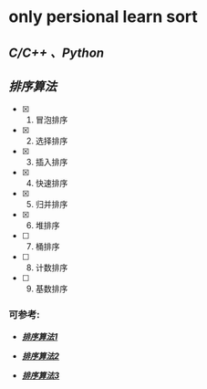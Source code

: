 # only persional learn sort

##  ***C/C++ 、Python***

##  ***排序算法***

- [x]   1. 冒泡排序
- [x]   2. 选择排序
- [x]   3. 插入排序
- [x]   4. 快速排序
- [x]   5. 归并排序
- [x]   6. 堆排序
- [ ]   7. 桶排序
- [ ]   8. 计数排序
- [ ]   9. 基数排序

### 可参考:
- ***[排序算法1](https://www.cnblogs.com/onepixel/p/7674659.html)***

- ***[排序算法2](https://github.com/AllAlgorithms/c)***

- ***[排序算法3](https://www.hello-algo.com/chapter_sorting/sorting_algorithm/)***
